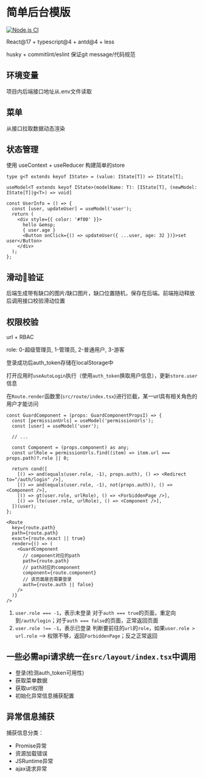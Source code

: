 <!--
 * @Author: mrrs878@foxmail.com
 * @Date: 2021-02-23 10:19:55
 * @LastEditTime: 2021-06-14 23:35:17
 * @LastEditors: Please set LastEditors
 * @Description: In User Settings Edit
 * @FilePath: /dashboard_template/README.md
-->
# 简单后台模版

[![Node.js CI](https://github.com/mrrs878/dashboard_template/actions/workflows/node.js.yml/badge.svg)](https://github.com/mrrs878/dashboard_template/actions/workflows/node.js.yml)

React@17 + typescript@4 + antd@4 + less

husky + commitlint/eslint 保证git message/代码规范

## 环境变量

项目内后端接口地址从.env文件读取

## 菜单

从接口拉取数据动态渲染

## 状态管理

使用 useContext + useReducer 构建简单的store

`type g<T extends keyof IState> = (value: IState[T]) => IState[T];`

`useModel<T extends keyof IState>(modelName: T): [IState[T], (newModel: IState[T]|g<T>) => void]`

```tsx
const UserInfo = () => {
  const [user, updateUser] = useModel('user');
  return (
    <div style={{ color: '#f00' }}>
      hello &emsp;
      { user.age }
      <Button onClick={() => updateUser({ ...user, age: 32 })}>set user</Button>
    </div>
  );
};
```

## 滑动🧩验证

后端生成带有缺口的图片/缺口图片，缺口位置随机，保存在后端。前端拖动释放后调用接口校验滑动位置

## 权限校验

url + RBAC

role: 0-超级管理员, 1-管理员, 2-普通用户, 3-游客

登录成功后auth_token存储在localStorage中

打开应用时`useAutoLogin`执行（使用`auth_token`换取用户信息），更新`store.user`信息

在`Route.render`函数里(`src/route/index.tsx`)进行拦截，某一url具有相关角色的用户才能访问

``` tsx
const GuardComponent = (props: GuardComponentPropsI) => {
  const [permissionUrls] = useModel('permissionUrls');
  const [user] = useModel('user');

  // ...

  const Component = (props.component) as any;
  const urlRole = permissionUrls.find((item) => item.url === props.path)?.role || 0;

  return cond([
    [() => and(equals(user.role, -1), props.auth), () => <Redirect to="/auth/login" />],
    [() => and(equals(user.role, -1), not(props.auth)), () => <Component />],
    [() => gt(user.role, urlRole), () => <ForbiddenPage />],
    [() => lte(user.role, urlRole), () => <Component />],
  ])(user);
};

<Route
  key={route.path}
  path={route.path}
  exact={route.exact || true}
  render={() => (
    <GuardComponent
      // component对应的path
      path={route.path}
      // path对应的component
      component={route.component}
      // 该页面是否需要登录
      auth={route.auth || false}
    />
  )}
/>
```

1. `user.role === -1`，表示未登录
  对于`auth === true`的页面，重定向到`/auth/login`；对于`auth === false`的页面，正常返回页面
2. `user.role !== -1`，表示已登录
  判断要前往的`url`的`role`，如果`user.role > url.role` --> 权限不够，返回`ForbiddenPage`；反之正常返回

## 一些必需api请求统一在`src/layout/index.tsx`中调用

- 登录(检测auth_token可用性)
- 获取菜单数据
- 获取url权限
- 初始化异常信息捕获配置

## 异常信息捕获

捕获信息分类：

- Promise异常
- 资源加载错误
- JSRuntime异常
- ajax请求异常
